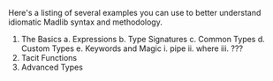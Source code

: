Here's a listing of several examples you can use to better understand idiomatic Madlib syntax and methodology.

1. The Basics
  a. Expressions
  b. Type Signatures
  c. Common Types
  d. Custom Types
  e. Keywords and Magic
    i. pipe
    ii. where
    iii. ??? 
2. Tacit Functions
3. Advanced Types

